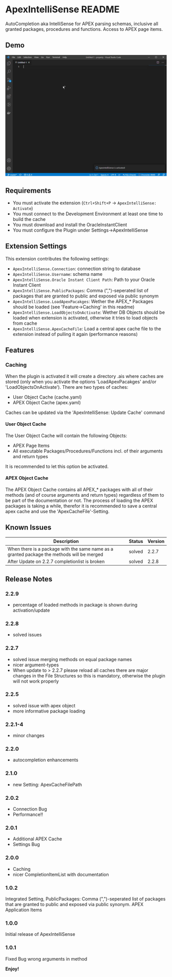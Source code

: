 # ApexIntelliSense README

AutoCompletion aka IntelliSense for APEX parsing schemas, inclusive all granted packages, procedures and functions. 
Access to APEX page items.

## Demo

![demo](demo.gif)

## Requirements
- You must activate the extension (`Ctrl+Shift+P` -> `ApexIntelliSense: Activate`)
- You must connect to the Development Environment at least one time to build the cache
- You must download and install the OracleInstantClient 
- You must configure the Plugin under Settings->ApexIntelliSense

## Extension Settings

This extension contributes the following settings:

* `ApexIntelliSense.Connection`: connection string to database
* `ApexIntelliSense.Username`: schema name
* `ApexIntelliSense.Oracle Instant Client Path`: Path to your Oracle Instant Client
* `ApexIntelliSense.PublicPackages`: Comma (",")-seperated list of packages that are granted to public and exposed via public synonym 
* `ApexIntelliSense.LoadApexPacakges`: Wether the APEX_* Packages should be loaded (see 'Feature->Caching' in this readme)
* `ApexIntelliSense.LoadObjectsOnActivate`: Wether DB Objects should be loaded when extension is activated, otherwise it tries to load objects from cache
* `ApexIntelliSense.ApexCacheFile`: Load a central apex cache file to the extension instead of pulling it again (performance reasons)

## Features

### Caching
When the plugin is activated it will create a directory .ais where caches are stored (only when you activate the options 'LoadApexPacakges' and/or 'LoadObjectsOnActivate').
There are two types of caches:

- User Object Cache (cache.yaml)
- APEX Object Cache (apex.yaml)

Caches can be updated via the 'ApexIntelliSense: Update Cache' command

#### User Object Cache

The User Object Cache will contain the following Objects:

- APEX Page Items
- All executable Packages/Procedures/Functions incl. of their arguments and return types

It is recommended to let this option be activated.
#### APEX Object Cache

The APEX Object Cache contains all APEX_* packages with all of their methods (and of course arguments and return types) regardless of them to be part of the documentation or not. The process of loading the APEX packages is taking a while, therefor it is recommended to save a central apex cache and use the 'ApexCacheFile'-Setting.

## Known Issues

|Description|Status|Version|
|-----------|------|-------|
|When there is a package with the same name as a granted package the methods will be merged| solved | 2.2.7|
|After Update on 2.2.7 completionlist is broken| solved | 2.2.8|

## Release Notes
### 2.2.9
- percentage of loaded methods in package is shown during activation/update
### 2.2.8
- solved issues
### 2.2.7
- solved issue merging methods on equal package names
- nicer argument-types
- When update to > 2.2.7 please reload all caches there are major changes in the File Structures so this is mandatory, otherwise the plugin will not work properly
### 2.2.5
- solved issue with apex object
- more informative package loading
### 2.2.1-4
- minor changes

### 2.2.0
- autocompletion enhancements

### 2.1.0
- new Setting: ApexCacheFilePath

### 2.0.2
- Connection Bug
- Performance!!

### 2.0.1
- Additional APEX Cache
- Settings Bug

### 2.0.0
- Caching
- nicer CompletionItemList with documentation

### 1.0.2
Integrated Setting, PublicPackages:
Comma (",")-seperated list of packages that are granted to public and exposed via public synonym.
APEX Application Items

### 1.0.0
Initial release of ApexIntelliSense

### 1.0.1
Fixed Bug wrong arguments in method

**Enjoy!**
